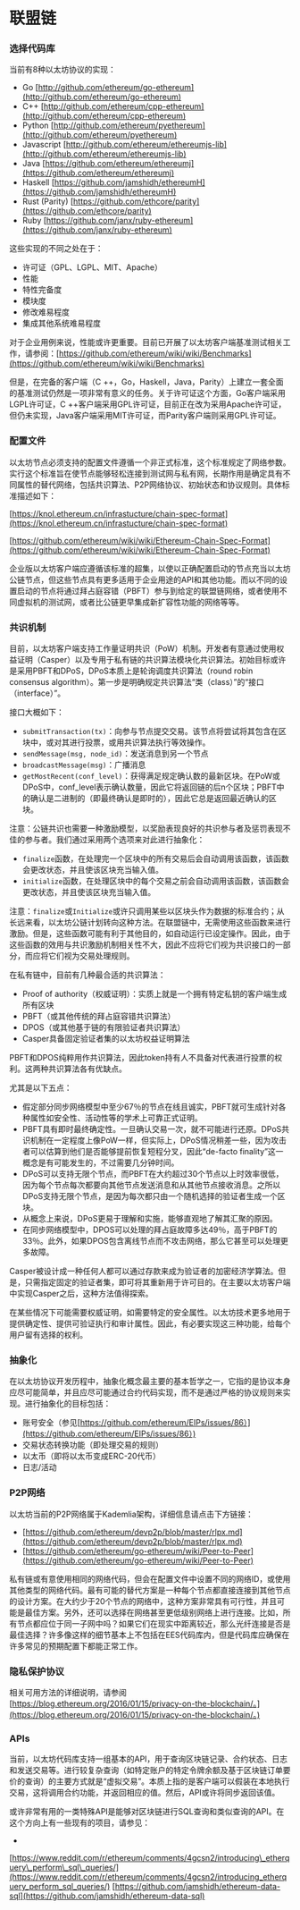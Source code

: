 # 联盟链

### 选择代码库

当前有8种以太坊协议的实现：

* Go [http://github.com/ethereum/go-ethereum](http://github.com/ethereum/go-ethereum) 
* C++ [http://github.com/ethereum/cpp-ethereum](http://github.com/ethereum/cpp-ethereum) 
* Python [http://github.com/ethereum/pyethereum](http://github.com/ethereum/pyethereum) 
* Javascript [http://github.com/ethereum/ethereumjs-lib](http://github.com/ethereum/ethereumjs-lib) 
* Java [https://github.com/ethereum/ethereumj](https://github.com/ethereum/ethereumj) 
* Haskell [https://github.com/jamshidh/ethereumH](https://github.com/jamshidh/ethereumH) 
* Rust \(Parity\) [https://github.com/ethcore/parity](https://github.com/ethcore/parity) 
* Ruby [https://github.com/janx/ruby-ethereum](https://github.com/janx/ruby-ethereum)

这些实现的不同之处在于：

* 许可证（GPL、LGPL、MIT、Apache）
* 性能 
* 特性完备度 
* 模块度 
* 修改难易程度 
* 集成其他系统难易程度

对于企业用例来说，性能或许更重要。目前已开展了以太坊客户端基准测试相关工作，请参阅：[https://github.com/ethereum/wiki/wiki/Benchmarks](https://github.com/ethereum/wiki/wiki/Benchmarks)

但是，在完备的客户端（C ++，Go，Haskell，Java，Parity）上建立一套全面的基准测试仍然是一项非常有意义的任务。关于许可证这个方面，Go客户端采用LGPL许可证，C ++客户端采用GPL许可证，目前正在改为采用Apache许可证，但仍未实现，Java客户端采用MIT许可证，而Parity客户端则采用GPL许可证。

### 配置文件

以太坊节点必须支持的配置文件遵循一个非正式标准，这个标准规定了网络参数。实行这个标准旨在使节点能够轻松连接到测试网与私有网，长期作用是确定具有不同属性的替代网络，包括共识算法、P2P网络协议、初始状态和协议规则。具体标准描述如下：

[https://knol.ethereum.cn/infrastucture/chain-spec-format](https://knol.ethereum.cn/infrastucture/chain-spec-format)

[https://github.com/ethereum/wiki/wiki/Ethereum-Chain-Spec-Format](https://github.com/ethereum/wiki/wiki/Ethereum-Chain-Spec-Format)

企业版以太坊客户端应遵循该标准的超集，以使以正确配置启动的节点充当以太坊公链节点，但这些节点具有更多适用于企业用途的API和其他功能。而以不同的设置启动的节点将通过拜占庭容错（PBFT）参与到给定的联盟链网络，或者使用不同虚拟机的测试网，或者比公链更早集成新扩容性功能的网络等等。

### 共识机制

目前，以太坊客户端支持工作量证明共识（PoW）机制。开发者有意通过使用权益证明（Casper）以及专用于私有链的共识算法模块化共识算法。初始目标或许是采用PBFT和DPoS，DPoS本质上是轮询调度共识算法（round robin consensus algorithm）。第一步是明确规定共识算法“类（class）”的“接口（interface）”。

接口大概如下：

* `submitTransaction(tx)`：向参与节点提交交易。该节点将尝试将其包含在区块中，或对其进行投票，或用共识算法执行等效操作。
* `sendMessage(msg, node_id)`：发送消息到另一个节点
* `broadcastMessage(msg)`：广播消息
* `getMostRecent(conf_level)`：获得满足规定确认数的最新区块。在PoW或DPoS中，conf\_level表示确认数量，因此它将返回链的后n个区块；PBFT中的确认是二进制的（即最终确认是即时的），因此它总是返回最近确认的区块。

注意：公链共识也需要一种激励模型，以奖励表现良好的共识参与者及惩罚表现不佳的参与者。我们通过采用两个选项来对此进行抽象化：

* `finalize`函数，在处理完一个区块中的所有交易后会自动调用该函数，该函数会更改状态，并且使该区块充当输入值。
* `initialize`函数，在处理区块中的每个交易之前会自动调用该函数，该函数会更改状态，并且使该区块充当输入值。

注意：`finalize`或`Initialize`或许只调用某些以区块头作为数据的标准合约；从长远来看，以太坊公链计划转向这种方法。在联盟链中，无需使用这些函数来进行激励。但是，这些函数可能有利于其他目的，如自动运行已设定操作。因此，由于这些函数的效用与共识激励机制相关性不大，因此不应将它们视为共识接口的一部分，而应将它们视为交易处理规则。

在私有链中，目前有几种最合适的共识算法：

* Proof of authority（权威证明）：实质上就是一个拥有特定私钥的客户端生成所有区块 
* PBFT（或其他传统的拜占庭容错共识算法） 
* DPOS（或其他基于链的有限验证者共识算法） 
* Casper具备固定验证者集的以太坊权益证明算法

PBFT和DPOS纯粹用作共识算法，因此token持有人不具备对代表进行投票的权利。这两种共识算法各有优缺点。 

尤其是以下五点：

* 假定部分同步网络模型中至少67％的节点在线且诚实，PBFT就可生成针对各种属性如安全性、活动性等的学术上可靠正式证明。  
* PBFT具有即时最终确定性。一旦确认交易一次，就不可能进行还原。DPoS共识机制在一定程度上像PoW一样，但实际上，DPoS情况稍差一些，因为攻击者可以估算到他们是否能够提前恢复短程分叉，因此“de-facto finality”这一概念是有可能发生的，不过需要几分钟时间。 
* DPoS可以支持无限个节点，而PBFT在大约超过30个节点以上时效率很低，因为每个节点每次都要向其他节点发送消息和从其他节点接收消息。之所以DPoS支持无限个节点，是因为每次都只由一个随机选择的验证者生成一个区块。 
* 从概念上来说，DPoS更易于理解和实施，能够直观地了解其汇聚的原因。  
* 在同步网络模型中，DPOS可以处理的拜占庭故障多达49％，高于PBFT的33％。此外，如果DPOS包含离线节点而不攻击网络，那么它甚至可以处理更多故障。

Casper被设计成一种任何人都可以通过存款来成为验证者的加密经济学算法。但是，只需指定固定的验证者集，即可将其重新用于许可目的。在主要以太坊客户端中实现Casper之后，这种方法值得探索。 

 在某些情况下可能需要权威证明，如需要特定的安全属性。以太坊技术更多地用于提供确定性、提供可验证执行和审计属性。因此，有必要实现这三种功能，给每个用户留有选择的权利。

### 抽象化

在以太坊协议开发历程中，抽象化概念最主要的基本哲学之一，它指的是协议本身应尽可能简单，并且应尽可能通过合约代码实现，而不是通过严格的协议规则来实现。进行抽象化的目标包括：

* 账号安全（参见[https://github.com/ethereum/EIPs/issues/86）](https://github.com/ethereum/EIPs/issues/86）)
* 交易状态转换功能（即处理交易的规则） 
* 以太币（即将以太币变成ERC-20代币） 
* 日志/活动

### P2P网络

以太坊当前的P2P网络属于Kademlia架构，详细信息请点击下方链接： 

* [https://github.com/ethereum/devp2p/blob/master/rlpx.md](https://github.com/ethereum/devp2p/blob/master/rlpx.md)
* [https://github.com/ethereum/go-ethereum/wiki/Peer-to-Peer](https://github.com/ethereum/go-ethereum/wiki/Peer-to-Peer)

私有链或有意使用相同的网络代码，但会在配置文件中设置不同的网络ID，或使用其他类型的网络代码。最有可能的替代方案是一种每个节点都直接连接到其他节点的设计方案。在大约少于20个节点的网络中，这种方案非常具有可行性，并且可能是最佳方案。另外，还可以选择在网络甚至更低级别网络上进行连接。比如，所有节点都应位于同一子网中吗？如果它们在现实中距离较近，那么光纤连接是否是最佳选择？许多像这样的细节基本上不包括在EES代码库内，但是代码库应确保在许多常见的预期配置下都能正常工作。

### 隐私保护协议

相关可用方法的详细说明，请参阅[https://blog.ethereum.org/2016/01/15/privacy-on-the-blockchain/。](https://blog.ethereum.org/2016/01/15/privacy-on-the-blockchain/。)

### APIs

当前，以太坊代码库支持一组基本的API，用于查询区块链记录、合约状态、日志和发送交易等。进行较复杂查询（如特定账户的特定令牌余额及基于区块链订单要价的查询）的主要方式就是“虚拟交易”。本质上指的是客户端可以假装在本地执行交易，这将调用合约功能，并返回相应的值。然后，API或许将同步返回该值。 

或许非常有用的一类特殊API是能够对区块链进行SQL查询和类似查询的API。在这个方向上有一些现有的项目，请参见：

* 
[https://www.reddit.com/r/ethereum/comments/4gcsn2/introducing\_etherquery\_perform\_sql\_queries/](https://www.reddit.com/r/ethereum/comments/4gcsn2/introducing_etherquery_perform_sql_queries/) [https://github.com/jamshidh/ethereum-data-sql](https://github.com/jamshidh/ethereum-data-sql)

